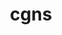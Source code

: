 ---
title: "cgns"
layout: cache
categories: [package, develop]
meta: {"compilers": ["gcc@11.1.0", "gcc@11.4.0", "msvc@19.39.33523"], "num_specs": 58, "num_specs_by_stack": {"data-vis-sdk": 17, "e4s": 37, "root": 58, "windows-vis": 4}, "oss": ["ubuntu20.04", "ubuntu22.04", "windows10.0.20348"], "platforms": ["linux", "windows"], "stacks": ["data-vis-sdk", "e4s", "root", "windows-vis"], "targets": ["x86_64", "x86_64_v3"], "versions": ["4.5.0"]}
spec_details: [{"compiler": "gcc@11.4.0", "hash": "26q2fus4ekat53rn5a2msrilvebromqg", "os": "ubuntu22.04", "platform": "linux", "size": "-", "stacks": ["e4s", "root"], "target": "x86_64_v3", "variants": ["~base_scope", "build_system=cmake", "build_type=Release", "~fortran", "generator=make", "+hdf5", "~int64", "~ipo", "~legacy", "~mem_debug", "+mpi", "patches:=0ecd9e4", "~pic", "+scoping", "+shared", "~static", "~testing", "~tools"], "versions": ["4.5.0"]}, {"compiler": "msvc@19.39.33523", "hash": "4jusonoftgsdb4wnzstquqnb34sa3pka", "os": "windows10.0.20348", "platform": "windows", "size": "-", "stacks": ["root", "windows-vis"], "target": "x86_64", "variants": ["~base_scope", "build_system=cmake", "build_type=Release", "~fortran", "generator=ninja", "+hdf5", "~int64", "~ipo", "~legacy", "~mem_debug", "~mpi", "patches:=f281b98", "~pic", "+scoping", "+shared", "~static", "~testing", "~tools"], "versions": ["4.5.0"]}, {"compiler": "gcc@11.1.0", "hash": "5avgqawdbn6uq6qprzzack3whahfhhxl", "os": "ubuntu20.04", "platform": "linux", "size": "-", "stacks": ["data-vis-sdk", "root"], "target": "x86_64_v3", "variants": ["~base_scope", "build_system=cmake", "build_type=Release", "~fortran", "generator=make", "+hdf5", "~int64", "~ipo", "~legacy", "~mem_debug", "+mpi", "patches:=0ecd9e4", "~pic", "+scoping", "+shared", "~static", "~testing", "~tools"], "versions": ["4.5.0"]}, {"compiler": "gcc@11.4.0", "hash": "5fkhvj7wram5dz7bgh2ygkbshorx7sht", "os": "ubuntu22.04", "platform": "linux", "size": "-", "stacks": ["e4s", "root"], "target": "x86_64_v3", "variants": ["~base_scope", "build_system=cmake", "build_type=Release", "~fortran", "generator=make", "+hdf5", "~int64", "~ipo", "~legacy", "~mem_debug", "+mpi", "patches:=0ecd9e4", "~pic", "+scoping", "+shared", "~static", "~testing", "~tools"], "versions": ["4.5.0"]}, {"compiler": "gcc@11.1.0", "hash": "5isw4naiwwiofr37dstyhztakdvldziy", "os": "ubuntu20.04", "platform": "linux", "size": "-", "stacks": ["data-vis-sdk", "root"], "target": "x86_64_v3", "variants": ["~base_scope", "build_system=cmake", "build_type=Release", "~fortran", "generator=make", "+hdf5", "~int64", "~ipo", "~legacy", "~mem_debug", "+mpi", "patches:=0ecd9e4", "~pic", "+scoping", "+shared", "~static", "~testing", "~tools"], "versions": ["4.5.0"]}, {"compiler": "gcc@11.4.0", "hash": "6cqiqfpkxwsamyehaqn5akpzojp2xaxq", "os": "ubuntu22.04", "platform": "linux", "size": "-", "stacks": ["e4s", "root"], "target": "x86_64_v3", "variants": ["~base_scope", "build_system=cmake", "build_type=Release", "~fortran", "generator=make", "+hdf5", "~int64", "~ipo", "~legacy", "~mem_debug", "+mpi", "patches:=0ecd9e4", "~pic", "+scoping", "+shared", "~static", "~testing", "~tools"], "versions": ["4.5.0"]}, {"compiler": "gcc@11.4.0", "hash": "77x676b5lmgqzf37mxjgnufxgqplxufo", "os": "ubuntu22.04", "platform": "linux", "size": "-", "stacks": ["e4s", "root"], "target": "x86_64_v3", "variants": ["~base_scope", "build_system=cmake", "build_type=Release", "~fortran", "generator=make", "+hdf5", "~int64", "~ipo", "~legacy", "~mem_debug", "+mpi", "patches:=0ecd9e4", "~pic", "+scoping", "+shared", "~static", "~testing", "~tools"], "versions": ["4.5.0"]}, {"compiler": "gcc@11.4.0", "hash": "b3sfjdgm6uiaxaf6cyc2nunbpmv6ixxi", "os": "ubuntu22.04", "platform": "linux", "size": "-", "stacks": ["e4s", "root"], "target": "x86_64_v3", "variants": ["~base_scope", "build_system=cmake", "build_type=Release", "~fortran", "generator=make", "+hdf5", "~int64", "~ipo", "~legacy", "~mem_debug", "+mpi", "patches:=0ecd9e4", "~pic", "+scoping", "+shared", "~static", "~testing", "~tools"], "versions": ["4.5.0"]}, {"compiler": "gcc@11.4.0", "hash": "bddvx6ykikqakiri3rp46nte5oozzh4w", "os": "ubuntu22.04", "platform": "linux", "size": "-", "stacks": ["e4s", "root"], "target": "x86_64_v3", "variants": ["~base_scope", "build_system=cmake", "build_type=Release", "~fortran", "generator=make", "+hdf5", "~int64", "~ipo", "~legacy", "~mem_debug", "+mpi", "patches:=0ecd9e4", "~pic", "+scoping", "+shared", "~static", "~testing", "~tools"], "versions": ["4.5.0"]}, {"compiler": "gcc@11.1.0", "hash": "bk3pkyavzh2pkfbks6k7577rjp5ygudx", "os": "ubuntu20.04", "platform": "linux", "size": "-", "stacks": ["data-vis-sdk", "root"], "target": "x86_64_v3", "variants": ["~base_scope", "build_system=cmake", "build_type=Release", "~fortran", "generator=make", "+hdf5", "~int64", "~ipo", "~legacy", "~mem_debug", "+mpi", "patches:=0ecd9e4", "~pic", "+scoping", "+shared", "~static", "~testing", "~tools"], "versions": ["4.5.0"]}, {"compiler": "gcc@11.4.0", "hash": "blispkxjrwc6shwmrrervrulw3vyl7bn", "os": "ubuntu22.04", "platform": "linux", "size": "-", "stacks": ["e4s", "root"], "target": "x86_64_v3", "variants": ["~base_scope", "build_system=cmake", "build_type=Release", "~fortran", "generator=make", "+hdf5", "~int64", "~ipo", "~legacy", "~mem_debug", "+mpi", "patches:=0ecd9e4", "~pic", "+scoping", "+shared", "~static", "~testing", "~tools"], "versions": ["4.5.0"]}, {"compiler": "gcc@11.4.0", "hash": "blkm2uholpuisvrmmktyhaipi3inax6a", "os": "ubuntu22.04", "platform": "linux", "size": "-", "stacks": ["e4s", "root"], "target": "x86_64_v3", "variants": ["~base_scope", "build_system=cmake", "build_type=Release", "~fortran", "generator=make", "+hdf5", "~int64", "~ipo", "~legacy", "~mem_debug", "+mpi", "patches:=0ecd9e4", "~pic", "+scoping", "+shared", "~static", "~testing", "~tools"], "versions": ["4.5.0"]}, {"compiler": "gcc@11.4.0", "hash": "c4n4ijpanj4p4vo2cpsdm57zjivvhl7a", "os": "ubuntu22.04", "platform": "linux", "size": "-", "stacks": ["e4s", "root"], "target": "x86_64_v3", "variants": ["~base_scope", "build_system=cmake", "build_type=Release", "~fortran", "generator=make", "+hdf5", "~int64", "~ipo", "~legacy", "~mem_debug", "+mpi", "patches:=0ecd9e4", "~pic", "+scoping", "+shared", "~static", "~testing", "~tools"], "versions": ["4.5.0"]}, {"compiler": "gcc@11.4.0", "hash": "c5ypmumjwogs7xummmxvjf47c3zdvssn", "os": "ubuntu22.04", "platform": "linux", "size": "-", "stacks": ["e4s", "root"], "target": "x86_64_v3", "variants": ["~base_scope", "build_system=cmake", "build_type=Release", "~fortran", "generator=make", "+hdf5", "~int64", "~ipo", "~legacy", "~mem_debug", "+mpi", "patches:=0ecd9e4", "~pic", "+scoping", "+shared", "~static", "~testing", "~tools"], "versions": ["4.5.0"]}, {"compiler": "gcc@11.4.0", "hash": "cphrnmg653x7iknshk3ihpezsivol54e", "os": "ubuntu22.04", "platform": "linux", "size": "-", "stacks": ["e4s", "root"], "target": "x86_64_v3", "variants": ["~base_scope", "build_system=cmake", "build_type=Release", "~fortran", "generator=make", "+hdf5", "~int64", "~ipo", "~legacy", "~mem_debug", "+mpi", "patches:=0ecd9e4", "~pic", "+scoping", "+shared", "~static", "~testing", "~tools"], "versions": ["4.5.0"]}, {"compiler": "gcc@11.1.0", "hash": "cvrh6ovoi62jtkpejqgmtsyajl7enlnh", "os": "ubuntu20.04", "platform": "linux", "size": "-", "stacks": ["data-vis-sdk", "root"], "target": "x86_64_v3", "variants": ["~base_scope", "build_system=cmake", "build_type=Release", "~fortran", "generator=make", "+hdf5", "~int64", "~ipo", "~legacy", "~mem_debug", "+mpi", "patches:=0ecd9e4", "~pic", "+scoping", "+shared", "~static", "~testing", "~tools"], "versions": ["4.5.0"]}, {"compiler": "gcc@11.1.0", "hash": "ehfbdssxmk7zrhzzkcgy2uhvwkfg2bxe", "os": "ubuntu20.04", "platform": "linux", "size": "-", "stacks": ["data-vis-sdk", "root"], "target": "x86_64_v3", "variants": ["~base_scope", "build_system=cmake", "build_type=Release", "~fortran", "generator=make", "+hdf5", "~int64", "~ipo", "~legacy", "~mem_debug", "+mpi", "patches:=0ecd9e4", "~pic", "+scoping", "+shared", "~static", "~testing", "~tools"], "versions": ["4.5.0"]}, {"compiler": "gcc@11.4.0", "hash": "eohmamwqok5kstvbqfgk2f6qzmquybdl", "os": "ubuntu22.04", "platform": "linux", "size": "-", "stacks": ["e4s", "root"], "target": "x86_64_v3", "variants": ["~base_scope", "build_system=cmake", "build_type=Release", "~fortran", "generator=make", "+hdf5", "~int64", "~ipo", "~legacy", "~mem_debug", "+mpi", "patches:=0ecd9e4", "~pic", "+scoping", "+shared", "~static", "~testing", "~tools"], "versions": ["4.5.0"]}, {"compiler": "gcc@11.1.0", "hash": "eqeegdwv7biznwhry6gjzdtrl4ah5jwg", "os": "ubuntu20.04", "platform": "linux", "size": "-", "stacks": ["data-vis-sdk", "root"], "target": "x86_64_v3", "variants": ["~base_scope", "build_system=cmake", "build_type=Release", "~fortran", "generator=make", "+hdf5", "~int64", "~ipo", "~legacy", "~mem_debug", "+mpi", "patches:=0ecd9e4", "~pic", "+scoping", "+shared", "~static", "~testing", "~tools"], "versions": ["4.5.0"]}, {"compiler": "gcc@11.4.0", "hash": "esuwogfctnecir53xp4w2s4lbnqo2aav", "os": "ubuntu22.04", "platform": "linux", "size": "-", "stacks": ["e4s", "root"], "target": "x86_64_v3", "variants": ["~base_scope", "build_system=cmake", "build_type=Release", "~fortran", "generator=make", "+hdf5", "~int64", "~ipo", "~legacy", "~mem_debug", "+mpi", "patches:=0ecd9e4", "~pic", "+scoping", "+shared", "~static", "~testing", "~tools"], "versions": ["4.5.0"]}, {"compiler": "gcc@11.1.0", "hash": "fzub53h6p6ufdj465lp52g2vbv7apfrg", "os": "ubuntu20.04", "platform": "linux", "size": "-", "stacks": ["data-vis-sdk", "root"], "target": "x86_64_v3", "variants": ["~base_scope", "build_system=cmake", "build_type=Release", "~fortran", "generator=make", "+hdf5", "~int64", "~ipo", "~legacy", "~mem_debug", "+mpi", "patches:=0ecd9e4", "~pic", "+scoping", "+shared", "~static", "~testing", "~tools"], "versions": ["4.5.0"]}, {"compiler": "gcc@11.4.0", "hash": "g46eerxviqh4zez3bzvnpp5ntki36m54", "os": "ubuntu22.04", "platform": "linux", "size": "-", "stacks": ["e4s", "root"], "target": "x86_64_v3", "variants": ["~base_scope", "build_system=cmake", "build_type=Release", "~fortran", "generator=make", "+hdf5", "~int64", "~ipo", "~legacy", "~mem_debug", "+mpi", "patches:=0ecd9e4", "~pic", "+scoping", "+shared", "~static", "~testing", "~tools"], "versions": ["4.5.0"]}, {"compiler": "gcc@11.1.0", "hash": "gg4jrkddjktp7uwdnfmnvemri3a2lsrd", "os": "ubuntu20.04", "platform": "linux", "size": "-", "stacks": ["data-vis-sdk", "root"], "target": "x86_64_v3", "variants": ["~base_scope", "build_system=cmake", "build_type=Release", "~fortran", "generator=make", "+hdf5", "~int64", "~ipo", "~legacy", "~mem_debug", "+mpi", "patches:=0ecd9e4", "~pic", "+scoping", "+shared", "~static", "~testing", "~tools"], "versions": ["4.5.0"]}, {"compiler": "gcc@11.1.0", "hash": "gnalriiyolr4jqrmdejtp3ji7buwiixg", "os": "ubuntu20.04", "platform": "linux", "size": "-", "stacks": ["data-vis-sdk", "root"], "target": "x86_64_v3", "variants": ["~base_scope", "build_system=cmake", "build_type=Release", "~fortran", "generator=make", "+hdf5", "~int64", "~ipo", "~legacy", "~mem_debug", "+mpi", "patches:=0ecd9e4", "~pic", "+scoping", "+shared", "~static", "~testing", "~tools"], "versions": ["4.5.0"]}, {"compiler": "gcc@11.4.0", "hash": "hrpsppsy5vkxvbuh3hqahiskdjzdpsz3", "os": "ubuntu22.04", "platform": "linux", "size": "-", "stacks": ["e4s", "root"], "target": "x86_64_v3", "variants": ["~base_scope", "build_system=cmake", "build_type=Release", "~fortran", "generator=make", "+hdf5", "~int64", "~ipo", "~legacy", "~mem_debug", "+mpi", "patches:=0ecd9e4", "~pic", "+scoping", "+shared", "~static", "~testing", "~tools"], "versions": ["4.5.0"]}, {"compiler": "gcc@11.4.0", "hash": "huaok2c24mvkbyrx27vtza7r6fwkpqhy", "os": "ubuntu22.04", "platform": "linux", "size": "-", "stacks": ["e4s", "root"], "target": "x86_64_v3", "variants": ["~base_scope", "build_system=cmake", "build_type=Release", "~fortran", "generator=make", "+hdf5", "~int64", "~ipo", "~legacy", "~mem_debug", "+mpi", "patches:=0ecd9e4", "~pic", "+scoping", "+shared", "~static", "~testing", "~tools"], "versions": ["4.5.0"]}, {"compiler": "msvc@19.39.33523", "hash": "jsz5aqzkxq2nl34ogvwgdumyy5fbai7t", "os": "windows10.0.20348", "platform": "windows", "size": "-", "stacks": ["root", "windows-vis"], "target": "x86_64", "variants": ["~base_scope", "build_system=cmake", "build_type=Release", "~fortran", "generator=ninja", "+hdf5", "~int64", "~ipo", "~legacy", "~mem_debug", "~mpi", "patches:=f281b98", "~pic", "+scoping", "+shared", "~static", "~testing", "~tools"], "versions": ["4.5.0"]}, {"compiler": "gcc@11.4.0", "hash": "kljqiqhak7c6m45rvfaw4aglbu2ytjd4", "os": "ubuntu22.04", "platform": "linux", "size": "-", "stacks": ["e4s", "root"], "target": "x86_64_v3", "variants": ["~base_scope", "build_system=cmake", "build_type=Release", "~fortran", "generator=make", "+hdf5", "~int64", "~ipo", "~legacy", "~mem_debug", "+mpi", "patches:=0ecd9e4", "~pic", "+scoping", "+shared", "~static", "~testing", "~tools"], "versions": ["4.5.0"]}, {"compiler": "gcc@11.4.0", "hash": "ksnuepi3le3tmilvrt5bns6yxza6dtxs", "os": "ubuntu22.04", "platform": "linux", "size": "-", "stacks": ["e4s", "root"], "target": "x86_64_v3", "variants": ["~base_scope", "build_system=cmake", "build_type=Release", "~fortran", "generator=make", "+hdf5", "~int64", "~ipo", "~legacy", "~mem_debug", "+mpi", "patches:=0ecd9e4", "~pic", "+scoping", "+shared", "~static", "~testing", "~tools"], "versions": ["4.5.0"]}, {"compiler": "gcc@11.1.0", "hash": "kzuvkke52ywawhsolnmurtv2aj6d6tvk", "os": "ubuntu20.04", "platform": "linux", "size": "-", "stacks": ["data-vis-sdk", "root"], "target": "x86_64_v3", "variants": ["~base_scope", "build_system=cmake", "build_type=Release", "~fortran", "generator=make", "+hdf5", "~int64", "~ipo", "~legacy", "~mem_debug", "+mpi", "patches:=0ecd9e4", "~pic", "+scoping", "+shared", "~static", "~testing", "~tools"], "versions": ["4.5.0"]}, {"compiler": "gcc@11.4.0", "hash": "m2oxqxk7xq42v67msrk5lbzoh53xlqsb", "os": "ubuntu22.04", "platform": "linux", "size": "-", "stacks": ["e4s", "root"], "target": "x86_64_v3", "variants": ["~base_scope", "build_system=cmake", "build_type=Release", "~fortran", "generator=make", "+hdf5", "~int64", "~ipo", "~legacy", "~mem_debug", "+mpi", "patches:=0ecd9e4", "~pic", "+scoping", "+shared", "~static", "~testing", "~tools"], "versions": ["4.5.0"]}, {"compiler": "gcc@11.4.0", "hash": "mcbggjnv3o4dgafvxfr2gqmk4wbsvdfm", "os": "ubuntu22.04", "platform": "linux", "size": "-", "stacks": ["e4s", "root"], "target": "x86_64_v3", "variants": ["~base_scope", "build_system=cmake", "build_type=Release", "~fortran", "generator=make", "+hdf5", "~int64", "~ipo", "~legacy", "~mem_debug", "+mpi", "patches:=0ecd9e4", "~pic", "+scoping", "+shared", "~static", "~testing", "~tools"], "versions": ["4.5.0"]}, {"compiler": "gcc@11.4.0", "hash": "mezenld7w6hqflgrk3yb4ehjkgk3fltp", "os": "ubuntu22.04", "platform": "linux", "size": "-", "stacks": ["e4s", "root"], "target": "x86_64_v3", "variants": ["~base_scope", "build_system=cmake", "build_type=Release", "~fortran", "generator=make", "+hdf5", "~int64", "~ipo", "~legacy", "~mem_debug", "+mpi", "patches:=0ecd9e4", "~pic", "+scoping", "+shared", "~static", "~testing", "~tools"], "versions": ["4.5.0"]}, {"compiler": "gcc@11.4.0", "hash": "mffidxrnlcztv45nzfd7u7zgz46w52pe", "os": "ubuntu22.04", "platform": "linux", "size": "-", "stacks": ["e4s", "root"], "target": "x86_64_v3", "variants": ["~base_scope", "build_system=cmake", "build_type=Release", "~fortran", "generator=make", "+hdf5", "~int64", "~ipo", "~legacy", "~mem_debug", "+mpi", "patches:=0ecd9e4", "~pic", "+scoping", "+shared", "~static", "~testing", "~tools"], "versions": ["4.5.0"]}, {"compiler": "gcc@11.1.0", "hash": "mfm7ymjopv6uv55yylfnawuy4wg6rir5", "os": "ubuntu20.04", "platform": "linux", "size": "-", "stacks": ["data-vis-sdk", "root"], "target": "x86_64_v3", "variants": ["~base_scope", "build_system=cmake", "build_type=Release", "~fortran", "generator=make", "+hdf5", "~int64", "~ipo", "~legacy", "~mem_debug", "+mpi", "patches:=0ecd9e4", "~pic", "+scoping", "+shared", "~static", "~testing", "~tools"], "versions": ["4.5.0"]}, {"compiler": "gcc@11.1.0", "hash": "moe3apgylbgoazd7gf2gffvseykk3pre", "os": "ubuntu20.04", "platform": "linux", "size": "-", "stacks": ["data-vis-sdk", "root"], "target": "x86_64_v3", "variants": ["~base_scope", "build_system=cmake", "build_type=Release", "~fortran", "generator=make", "+hdf5", "~int64", "~ipo", "~legacy", "~mem_debug", "+mpi", "patches:=0ecd9e4", "~pic", "+scoping", "+shared", "~static", "~testing", "~tools"], "versions": ["4.5.0"]}, {"compiler": "gcc@11.4.0", "hash": "niwnhssbzal3vkulk3wjyva473hn4dqm", "os": "ubuntu22.04", "platform": "linux", "size": "-", "stacks": ["e4s", "root"], "target": "x86_64_v3", "variants": ["~base_scope", "build_system=cmake", "build_type=Release", "~fortran", "generator=make", "+hdf5", "~int64", "~ipo", "~legacy", "~mem_debug", "+mpi", "patches:=0ecd9e4", "~pic", "+scoping", "+shared", "~static", "~testing", "~tools"], "versions": ["4.5.0"]}, {"compiler": "gcc@11.4.0", "hash": "pbih6i57fiygywdmbg55ewdn6t3w3woh", "os": "ubuntu22.04", "platform": "linux", "size": "-", "stacks": ["e4s", "root"], "target": "x86_64_v3", "variants": ["~base_scope", "build_system=cmake", "build_type=Release", "~fortran", "generator=make", "+hdf5", "~int64", "~ipo", "~legacy", "~mem_debug", "+mpi", "patches:=0ecd9e4", "~pic", "+scoping", "+shared", "~static", "~testing", "~tools"], "versions": ["4.5.0"]}, {"compiler": "gcc@11.4.0", "hash": "pktxaojdulpaokiy23vc6e6bgmekd7e3", "os": "ubuntu22.04", "platform": "linux", "size": "-", "stacks": ["e4s", "root"], "target": "x86_64_v3", "variants": ["~base_scope", "build_system=cmake", "build_type=Release", "~fortran", "generator=make", "+hdf5", "~int64", "~ipo", "~legacy", "~mem_debug", "+mpi", "patches:=0ecd9e4", "~pic", "+scoping", "+shared", "~static", "~testing", "~tools"], "versions": ["4.5.0"]}, {"compiler": "gcc@11.4.0", "hash": "pzjz2ighr55d2w62xvsrllkzxpi7chni", "os": "ubuntu22.04", "platform": "linux", "size": "-", "stacks": ["e4s", "root"], "target": "x86_64_v3", "variants": ["~base_scope", "build_system=cmake", "build_type=Release", "~fortran", "generator=make", "+hdf5", "~int64", "~ipo", "~legacy", "~mem_debug", "+mpi", "patches:=0ecd9e4", "~pic", "+scoping", "+shared", "~static", "~testing", "~tools"], "versions": ["4.5.0"]}, {"compiler": "gcc@11.1.0", "hash": "qbjrvvqijonahogm7xhczqlpjjgep5ym", "os": "ubuntu20.04", "platform": "linux", "size": "-", "stacks": ["data-vis-sdk", "root"], "target": "x86_64_v3", "variants": ["~base_scope", "build_system=cmake", "build_type=Release", "~fortran", "generator=make", "+hdf5", "~int64", "~ipo", "~legacy", "~mem_debug", "+mpi", "patches:=0ecd9e4", "~pic", "+scoping", "+shared", "~static", "~testing", "~tools"], "versions": ["4.5.0"]}, {"compiler": "gcc@11.4.0", "hash": "qryhgofpnkswa7ivskv3lsq4x7jjeiam", "os": "ubuntu22.04", "platform": "linux", "size": "-", "stacks": ["e4s", "root"], "target": "x86_64_v3", "variants": ["~base_scope", "build_system=cmake", "build_type=Release", "~fortran", "generator=make", "+hdf5", "~int64", "~ipo", "~legacy", "~mem_debug", "+mpi", "patches:=0ecd9e4", "~pic", "+scoping", "+shared", "~static", "~testing", "~tools"], "versions": ["4.5.0"]}, {"compiler": "gcc@11.1.0", "hash": "qv4kihlqbyyxd7e2ob6ziygycfjx752w", "os": "ubuntu20.04", "platform": "linux", "size": "-", "stacks": ["data-vis-sdk", "root"], "target": "x86_64_v3", "variants": ["~base_scope", "build_system=cmake", "build_type=Release", "~fortran", "generator=make", "+hdf5", "~int64", "~ipo", "~legacy", "~mem_debug", "+mpi", "patches:=0ecd9e4", "~pic", "+scoping", "+shared", "~static", "~testing", "~tools"], "versions": ["4.5.0"]}, {"compiler": "gcc@11.1.0", "hash": "rklozx2mtl6eoinhpwizspaalsaycumf", "os": "ubuntu20.04", "platform": "linux", "size": "-", "stacks": ["data-vis-sdk", "root"], "target": "x86_64_v3", "variants": ["~base_scope", "build_system=cmake", "build_type=Release", "~fortran", "generator=make", "+hdf5", "~int64", "~ipo", "~legacy", "~mem_debug", "+mpi", "patches:=0ecd9e4", "~pic", "+scoping", "+shared", "~static", "~testing", "~tools"], "versions": ["4.5.0"]}, {"compiler": "gcc@11.4.0", "hash": "rl3cymxnn4o2eqxxgq75mahc6ng7zrh4", "os": "ubuntu22.04", "platform": "linux", "size": "-", "stacks": ["e4s", "root"], "target": "x86_64_v3", "variants": ["~base_scope", "build_system=cmake", "build_type=Release", "~fortran", "generator=make", "+hdf5", "~int64", "~ipo", "~legacy", "~mem_debug", "+mpi", "patches:=0ecd9e4", "~pic", "+scoping", "+shared", "~static", "~testing", "~tools"], "versions": ["4.5.0"]}, {"compiler": "gcc@11.4.0", "hash": "t6xfeycszgzlgtokziadd6x22bbyrssj", "os": "ubuntu22.04", "platform": "linux", "size": "-", "stacks": ["e4s", "root"], "target": "x86_64_v3", "variants": ["~base_scope", "build_system=cmake", "build_type=Release", "~fortran", "generator=make", "+hdf5", "~int64", "~ipo", "~legacy", "~mem_debug", "+mpi", "patches:=0ecd9e4", "~pic", "+scoping", "+shared", "~static", "~testing", "~tools"], "versions": ["4.5.0"]}, {"compiler": "gcc@11.4.0", "hash": "tp3ck7gq7nloyrqyypupi2pa7l5edetx", "os": "ubuntu22.04", "platform": "linux", "size": "-", "stacks": ["e4s", "root"], "target": "x86_64_v3", "variants": ["~base_scope", "build_system=cmake", "build_type=Release", "~fortran", "generator=make", "+hdf5", "~int64", "~ipo", "~legacy", "~mem_debug", "+mpi", "patches:=0ecd9e4", "~pic", "+scoping", "+shared", "~static", "~testing", "~tools"], "versions": ["4.5.0"]}, {"compiler": "msvc@19.39.33523", "hash": "v74we6sjt32l74odsrq5bvb4x6yegczn", "os": "windows10.0.20348", "platform": "windows", "size": "-", "stacks": ["root", "windows-vis"], "target": "x86_64", "variants": ["~base_scope", "build_system=cmake", "build_type=Release", "~fortran", "generator=ninja", "+hdf5", "~int64", "~ipo", "~legacy", "~mem_debug", "~mpi", "patches:=f281b98", "~pic", "+scoping", "+shared", "~static", "~testing", "~tools"], "versions": ["4.5.0"]}, {"compiler": "gcc@11.4.0", "hash": "vkkijnijtfaak23k6jwnl6ohklun2etb", "os": "ubuntu22.04", "platform": "linux", "size": "-", "stacks": ["e4s", "root"], "target": "x86_64_v3", "variants": ["~base_scope", "build_system=cmake", "build_type=Release", "~fortran", "generator=make", "+hdf5", "~int64", "~ipo", "~legacy", "~mem_debug", "+mpi", "patches:=0ecd9e4", "~pic", "+scoping", "+shared", "~static", "~testing", "~tools"], "versions": ["4.5.0"]}, {"compiler": "gcc@11.1.0", "hash": "vp3up7hscp47txmkie75utemujaamgz3", "os": "ubuntu20.04", "platform": "linux", "size": "-", "stacks": ["data-vis-sdk", "root"], "target": "x86_64_v3", "variants": ["~base_scope", "build_system=cmake", "build_type=Release", "~fortran", "generator=make", "+hdf5", "~int64", "~ipo", "~legacy", "~mem_debug", "+mpi", "patches:=0ecd9e4", "~pic", "+scoping", "+shared", "~static", "~testing", "~tools"], "versions": ["4.5.0"]}, {"compiler": "gcc@11.1.0", "hash": "vxuxpjblf3wdxqz7q2lxpk3c2ais32fo", "os": "ubuntu20.04", "platform": "linux", "size": "-", "stacks": ["data-vis-sdk", "root"], "target": "x86_64_v3", "variants": ["~base_scope", "build_system=cmake", "build_type=Release", "~fortran", "generator=make", "+hdf5", "~int64", "~ipo", "~legacy", "~mem_debug", "+mpi", "patches:=0ecd9e4", "~pic", "+scoping", "+shared", "~static", "~testing", "~tools"], "versions": ["4.5.0"]}, {"compiler": "gcc@11.4.0", "hash": "wuglnrjmmxp5qeguwmvyrdbizhzq75io", "os": "ubuntu22.04", "platform": "linux", "size": "-", "stacks": ["e4s", "root"], "target": "x86_64_v3", "variants": ["~base_scope", "build_system=cmake", "build_type=Release", "~fortran", "generator=make", "+hdf5", "~int64", "~ipo", "~legacy", "~mem_debug", "+mpi", "patches:=0ecd9e4", "~pic", "+scoping", "+shared", "~static", "~testing", "~tools"], "versions": ["4.5.0"]}, {"compiler": "gcc@11.4.0", "hash": "x2yvwd2j24vlr6av7qxmpqlrqzjehsng", "os": "ubuntu22.04", "platform": "linux", "size": "-", "stacks": ["e4s", "root"], "target": "x86_64_v3", "variants": ["~base_scope", "build_system=cmake", "build_type=Release", "~fortran", "generator=make", "+hdf5", "~int64", "~ipo", "~legacy", "~mem_debug", "+mpi", "patches:=0ecd9e4", "~pic", "+scoping", "+shared", "~static", "~testing", "~tools"], "versions": ["4.5.0"]}, {"compiler": "gcc@11.4.0", "hash": "x42je5ao6tl7z2cnobnsb2fzjnfe2mgu", "os": "ubuntu22.04", "platform": "linux", "size": "-", "stacks": ["e4s", "root"], "target": "x86_64_v3", "variants": ["~base_scope", "build_system=cmake", "build_type=Release", "~fortran", "generator=make", "+hdf5", "~int64", "~ipo", "~legacy", "~mem_debug", "+mpi", "patches:=0ecd9e4", "~pic", "+scoping", "+shared", "~static", "~testing", "~tools"], "versions": ["4.5.0"]}, {"compiler": "gcc@11.4.0", "hash": "xfn7galyoknqiwptwcw7mwzwqq7ont3j", "os": "ubuntu22.04", "platform": "linux", "size": "-", "stacks": ["e4s", "root"], "target": "x86_64_v3", "variants": ["~base_scope", "build_system=cmake", "build_type=Release", "~fortran", "generator=make", "+hdf5", "~int64", "~ipo", "~legacy", "~mem_debug", "+mpi", "patches:=0ecd9e4", "~pic", "+scoping", "+shared", "~static", "~testing", "~tools"], "versions": ["4.5.0"]}, {"compiler": "msvc@19.39.33523", "hash": "xk4aitjv4nlncbdli4j2grmamk4ppmgz", "os": "windows10.0.20348", "platform": "windows", "size": "-", "stacks": ["root", "windows-vis"], "target": "x86_64", "variants": ["~base_scope", "build_system=cmake", "build_type=Release", "~fortran", "generator=ninja", "+hdf5", "~int64", "~ipo", "~legacy", "~mem_debug", "~mpi", "patches:=f281b98", "~pic", "+scoping", "+shared", "~static", "~testing", "~tools"], "versions": ["4.5.0"]}, {"compiler": "gcc@11.4.0", "hash": "zeckgbrwqqaftoxaiownrhsmwq2l5vts", "os": "ubuntu22.04", "platform": "linux", "size": "-", "stacks": ["e4s", "root"], "target": "x86_64_v3", "variants": ["~base_scope", "build_system=cmake", "build_type=Release", "~fortran", "generator=make", "+hdf5", "~int64", "~ipo", "~legacy", "~mem_debug", "+mpi", "patches:=0ecd9e4", "~pic", "+scoping", "+shared", "~static", "~testing", "~tools"], "versions": ["4.5.0"]}, {"compiler": "gcc@11.4.0", "hash": "zptgtsamwfa5i5sjfmv7t7cu7n7kuure", "os": "ubuntu22.04", "platform": "linux", "size": "-", "stacks": ["e4s", "root"], "target": "x86_64_v3", "variants": ["~base_scope", "build_system=cmake", "build_type=Release", "~fortran", "generator=make", "+hdf5", "~int64", "~ipo", "~legacy", "~mem_debug", "+mpi", "patches:=0ecd9e4", "~pic", "+scoping", "+shared", "~static", "~testing", "~tools"], "versions": ["4.5.0"]}]
---